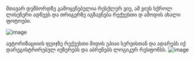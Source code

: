 მთავარ დეშბორდზე გამოყენებულია რესქლერ ვიუ,
ამ ვიუს სქროლ ლისენერი ადნევს და თრიგერზე იგზავნება რექუესთი დ ამოდის ახალი ფოტოები.



![image](https://user-images.githubusercontent.com/59505947/175661913-f08a0045-dd8f-4b6c-acc3-f22994cf8591.png)


ავტორიზაციიის ფეიჯზე რექუესთი მიდის ეპიაი სერვისთან და ადარებს იქ დარეგისტრირებულ იუზერებს და აბრუნებს ლოგიკურ 
რესფონსს.
![image](https://user-images.githubusercontent.com/59505947/175661940-c7a0c7f8-8620-4aed-949b-844c44dd42b3.png)
